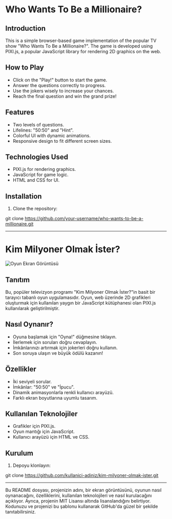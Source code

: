 # Who Wants To Be a Millionaire?

## Introduction

This is a simple browser-based game implementation of the popular TV show "Who Wants To Be a Millionaire?". The game is developed using PIXI.js, a popular JavaScript library for rendering 2D graphics on the web.

## How to Play

- Click on the "Play!" button to start the game.
- Answer the questions correctly to progress.
- Use the jokers wisely to increase your chances.
- Reach the final question and win the grand prize!

## Features

- Two levels of questions.
- Lifelines: "50:50" and "Hint".
- Colorful UI with dynamic animations.
- Responsive design to fit different screen sizes.

## Technologies Used

- PIXI.js for rendering graphics.
- JavaScript for game logic.
- HTML and CSS for UI.

## Installation

1. Clone the repository:

git clone https://github.com/your-username/who-wants-to-be-a-millionaire.git

-------------------------------------------------------------------------------

# Kim Milyoner Olmak İster?

![Oyun Ekran Görüntüsü](screenshot.png)

## Tanıtım

Bu, popüler televizyon programı "Kim Milyoner Olmak İster?"in basit bir tarayıcı tabanlı oyun uygulamasıdır. Oyun, web üzerinde 2D grafikleri oluşturmak için kullanılan yaygın bir JavaScript kütüphanesi olan PIXI.js kullanılarak geliştirilmiştir.

## Nasıl Oynanır?

- Oyuna başlamak için "Oyna!" düğmesine tıklayın.
- İlerlemek için soruları doğru cevaplayın.
- İmkânlarınızı artırmak için jokerleri doğru kullanın.
- Son soruya ulaşın ve büyük ödülü kazanın!

## Özellikler

- İki seviyeli sorular.
- İmkânlar: "50:50" ve "İpucu".
- Dinamik animasyonlarla renkli kullanıcı arayüzü.
- Farklı ekran boyutlarına uyumlu tasarım.

## Kullanılan Teknolojiler

- Grafikler için PIXI.js.
- Oyun mantığı için JavaScript.
- Kullanıcı arayüzü için HTML ve CSS.

## Kurulum

1. Depoyu klonlayın:

git clone https://github.com/kullanici-adiniz/kim-milyoner-olmak-ister.git


----------------------------------------------------------------------------


Bu README dosyası, projenizin adını, bir ekran görüntüsünü, oyunun nasıl oynanacağını, özelliklerini, kullanılan teknolojileri ve nasıl kurulacağını açıklıyor. Ayrıca, projenin MIT Lisansı altında lisanslandığını belirtiyor. Kodunuzu ve projenizi bu şablonu kullanarak GitHub'da güzel bir şekilde tanıtabilirsiniz.

